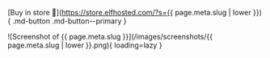 [Buy in store :shopping_cart:](https://store.elfhosted.com/?s={{ page.meta.slug | lower }}){ .md-button .md-button--primary }

![Screenshot of {{ page.meta.slug }}](/images/screenshots/{{ page.meta.slug | lower }}.png){ loading=lazy }
